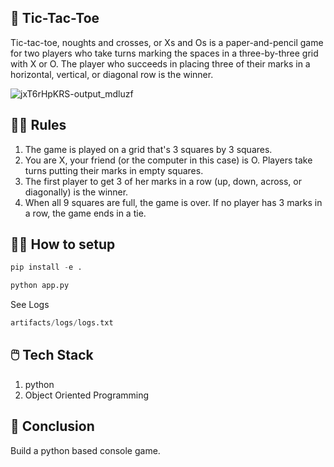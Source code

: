 ##  🚀 Tic-Tac-Toe
Tic-tac-toe, noughts and crosses, or Xs and Os is a paper-and-pencil game for two players who take turns marking the spaces in a three-by-three grid with X or O. The player who succeeds in placing three of their marks in a horizontal, vertical, or diagonal row is the winner.

![jxT6rHpKRS-output_mdluzf](https://user-images.githubusercontent.com/40850370/187909848-8f1ad97a-8c8a-4de0-a785-5307d216e3ac.gif)

## 👮‍♂️ Rules
1. The game is played on a grid that's 3 squares by 3 squares.
2. You are X, your friend (or the computer in this case) is O. Players take turns putting their marks in empty squares.
3. The first player to get 3 of her marks in a row (up, down, across, or diagonally) is the winner.
4. When all 9 squares are full, the game is over. If no player has 3 marks in a row, the game ends in a tie.

## 🧑‍💻 How to setup
```python
pip install -e .
```
```python
python app.py
```
See Logs 
```python
artifacts/logs/logs.txt
```
## 🖱️ Tech Stack 
1. python 
2. Object Oriented Programming

## 👋 Conclusion 
Build a python based console game.

